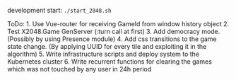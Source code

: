 development start: `./start_2048.sh`

ToDo:
    1. Use Vue-router for receiving GameId from window history object
    2. Test X2048.Game GenServer (:turn call at first)
    3. Add democracy mode. (Possibly by using Presence module)
    4. Add css transitions to the game state change. (By applying UUID for every tile and exploiting it in the algorithm)
    5. Write infrastructure scripts and deploy system to the Kubernetes cluster
    6. Write recurrent functions for clearing the games which was not touched by any user in 24h period